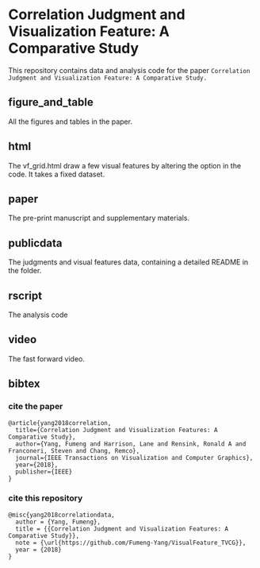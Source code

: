 # Correlation Judgment and Visualization Feature: A Comparative Study

This repository contains data and analysis code for the paper ``Correlation Judgment and Visualization Feature: A Comparative Study.``

## figure_and_table

All the figures and tables in the paper.

## html

The vf_grid.html draw a few visual features by altering the option in the code.
It takes a fixed dataset. 

## paper

The pre-print manuscript and supplementary materials.

## publicdata

The judgments  and visual features data, containing a detailed README in the folder.

## rscript

The analysis code

## video

The fast forward video.

## bibtex

### cite the paper 
```
@article{yang2018correlation,
  title={Correlation Judgment and Visualization Features: A Comparative Study},
  author={Yang, Fumeng and Harrison, Lane and Rensink, Ronald A and Franconeri, Steven and Chang, Remco},
  journal={IEEE Transactions on Visualization and Computer Graphics},
  year={2018},
  publisher={IEEE}
}
```


### cite this repository  
```
@misc{yang2018correlationdata, 
  author = {Yang, Fumeng},
  title = {{Correlation Judgment and Visualization Features: A Comparative Study}},
  note = {\url{https://github.com/Fumeng-Yang/VisualFeature_TVCG}},
  year = {2018}
}
```
